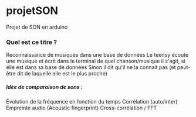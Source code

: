 # projetSON
Projet de SON en arduino


### Quel est ce titre ?
Reconnaissance de musiques dans une base de données
Le teensy écoute une musique et écrit dans le terminal de quel chanson/musique il s'agit, si elle est dans sa base de données
Sinon il dit qu'il ne la connait pas (et peut-être dit de laquelle elle est le plus proche)

##### Idée de comparaison de sons : 
Évolution de la fréquence en fonction du temps
Corrélation (auto/inter)
Empreinte audio (Acoustic fingerprint)
Cross-corrélation / FFT
